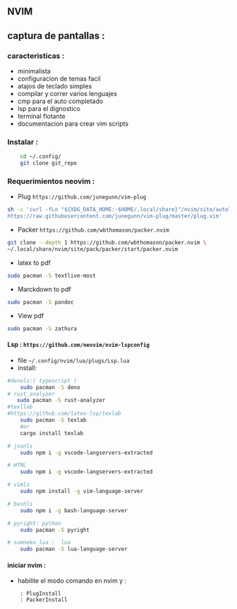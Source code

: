 
## NVIM 

## captura de pantallas :




### caracteristicas :
* minimalista
* configuracion de temas facil
* atajos de teclado simples
* compilar y correr varios lenguajes
* cmp para el auto completado
* lsp para el dignostico
* terminal flotante
* documentacion para crear vim scripts
### Instalar :
```sh
    cd ~/.config/
    git clone git_repo
```


### Requerimientos neovim :

* Plug  `https://github.com/junegunn/vim-plug ` 

```sh
sh -c 'curl -fLo "${XDG_DATA_HOME:-$HOME/.local/share}"/nvim/site/autoload/plug.vim --create-dirs \ 
https://raw.githubusercontent.com/junegunn/vim-plug/master/plug.vim'
```

* Packer  `https://github.com/wbthomason/packer.nvim `
```sh
git clone --depth 1 https://github.com/wbthomason/packer.nvim \
~/.local/share/nvim/site/pack/packer/start/packer.nvim
```

* latex to pdf
```sh
sudo pacman -S textlive-most
```
* Marckdown to pdf
```sh
sudo pacman -S pandoc
```

* View pdf
```sh
sudo pacman -S zathura
```
#### Lsp : `https://github.com/neovim/nvim-lspconfig`
* file      `~/.config/nvim/lua/plugs/Lsp.lua`
* install:
```sh
#denols:( typescript )
    sudo pacman -S deno
# rust_analyzer
   sudo pacman -S rust-analyzer  
#texllab 
#https://github.com/latex-lsp/texlab
    sudo pacman -S texlab
    #or
    cargo install texlab

# jsonls 
    sudo npm i -g vscode-langservers-extracted

# HTML 
    sudo npm i -g vscode-langservers-extracted

# vimls 
    sudo npm install -g vim-language-server

# bashls 
    sudo npm i -g bash-language-server

# pyright: python  
    sudo pacman -S pyright

# sumneko_lua :  lua 
    sudo pacman -S lua-language-server

```

#### iniciar nvim :

* habilite el modo comando en nvim y :

``` 
    : PlugInstall
    : PackerInstall
```

        
        
